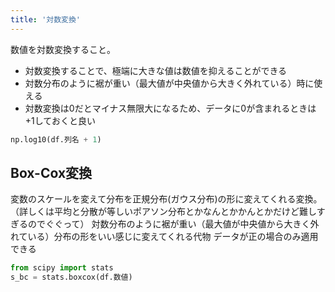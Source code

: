 ```yaml
---
title: '対数変換'
---
```


数値を対数変換すること。

- 対数変換することで、極端に大きな値は数値を抑えることができる
- 対数分布のように裾が重い（最大値が中央値から大きく外れている）時に使える
- 対数変換は0だとマイナス無限大になるため、データに0が含まれるときは+1しておくと良い

```py
np.log10(df.列名 + 1)
```

## Box-Cox変換
変数のスケールを変えて分布を正規分布(ガウス分布)の形に変えてくれる変換。
（詳しくは平均と分散が等しいポアソン分布とかなんとかかんとかだけど難しすぎるのでぐぐって）
対数分布のように裾が重い（最大値が中央値から大きく外れている）分布の形をいい感じに変えてくれる代物
データが正の場合のみ適用できる

```py
from scipy import stats
s_bc = stats.boxcox(df.数値)
```
